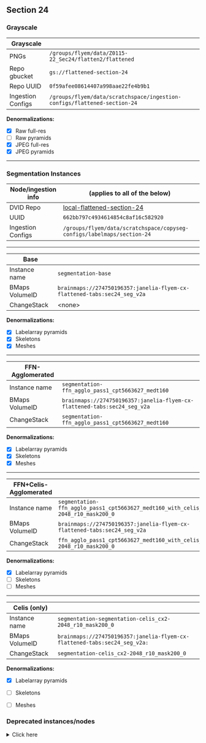 Section 24
----------

### Grayscale

| Grayscale         |                                                                                |
|-------------------|--------------------------------------------------------------------------------|
| PNGs              | `/groups/flyem/data/Z0115-22_Sec24/flatten2/flattened`                         |
| Repo gbucket      | `gs://flattened-section-24`                                                    |
| Repo UUID         | `0f59afee08614407a998aae22fe4b9b1`                                             |
| Ingestion Configs | `/groups/flyem/data/scratchspace/ingestion-configs/flattened-section-24`       |

**Denormalizations:**

- [X] Raw full-res
- [ ] Raw pyramids
- [X] JPEG full-res
- [X] JPEG pyramids

---

### Segmentation Instances

| Node/ingestion info   | (applies to all of the below)                                                             |
|-----------------------|-------------------------------------------------------------------------------------------|
| DVID Repo             | [local-flattened-section-24](http://emdata3:8000/#/repo/100e772473774d9e9042829ed9af39f8) |
| UUID                  | `662bb797c4934614854c8af16c582920`                                                        |
| Ingestion Configs     | `/groups/flyem/data/scratchspace/copyseg-configs/labelmaps/section-24`                    |

---


| Base                  |                                                                                           |
|-----------------------|-------------------------------------------------------------------------------------------|
| Instance name         | `segmentation-base`                                                                       |
| BMaps VolumeID        | `brainmaps://274750196357:janelia-flyem-cx-flattened-tabs:sec24_seg_v2a`                  |
| ChangeStack           | \<none>                                                                                   | 

**Denormalizations:**

- [X] Labelarray pyramids
- [X] Skeletons
- [X] Meshes

---


| FFN-Agglomerated      |                                                                                           |
|-----------------------|-------------------------------------------------------------------------------------------|
| Instance name         | `segmentation-ffn_agglo_pass1_cpt5663627_medt160`                                         |
| BMaps VolumeID        | `brainmaps://274750196357:janelia-flyem-cx-flattened-tabs:sec24_seg_v2a`                  |
| ChangeStack           | `segmentation-ffn_agglo_pass1_cpt5663627_medt160`                                         | 

**Denormalizations:**

- [X] Labelarray pyramids
- [X] Skeletons
- [X] Meshes

---

| FFN+Celis-Agglomerated |                                                                                           |
|------------------------|-------------------------------------------------------------------------------------------|
| Instance name          | `segmentation-ffn_agglo_pass1_cpt5663627_medt160_with_celis_cx2-2048_r10_mask200_0`       |
| BMaps VolumeID         | `brainmaps://274750196357:janelia-flyem-cx-flattened-tabs:sec24_seg_v2a`                  |
| ChangeStack            | `ffn_agglo_pass1_cpt5663627_medt160_with_celis_cx2-2048_r10_mask200_0`                    | 

**Denormalizations:**

- [X] Labelarray pyramids
- [ ] Skeletons
- [ ] Meshes

---

| Celis (only)           |                                                                                           |
|------------------------|-------------------------------------------------------------------------------------------|
| Instance name          | `segmentation-segmentation-celis_cx2-2048_r10_mask200_0`                                  |
| BMaps VolumeID         | `brainmaps://274750196357:janelia-flyem-cx-flattened-tabs:sec24_seg_v2a:`                 |
| ChangeStack            | `segmentation-celis_cx2-2048_r10_mask200_0`                                               | 

**Denormalizations:**

- [X] Labelarray pyramids
- [ ] Skeletons
- [ ] Meshes


### Deprecated instances/nodes

<details>
<summary>Click here</summary>


| Base                  |                                                                                           |
|-----------------------|-------------------------------------------------------------------------------------------|
| DVID Repo             | [local-flattened-section-24](http://emdata3:8000/#/repo/315c2beaa6c44d36a53955fe78a9cacf) |
| Initial UUID          | `315c2beaa6c44d36a53955fe78a9cacf`                                                        |
| Instance name         | `segmentation`                                                                            |
| BMaps VolumeID        | `brainmaps://274750196357:janelia-flyem-cx-flattened-tabs:sec24_seg_v2a`                  |
| ChangeStack           | \<none>                                                                                   | 
| Ingestion Configs     | `/groups/flyem/data/scratchspace/copyseg-configs/base-tabs/flattened-section-24`          |

**Denormalizations:**

- [X] Labelarray pyramids
- [ ] Skeletons
- [ ] Meshes

| FFN-Agglomerated      |                                                                                   |
|-----------------------|-----------------------------------------------------------------------------------|
| DVID Repo             | [section-24-v2a-ffn](http://emdata3:8000/#/repo/100e772473774d9e9042829ed9af39f8) |
| Initial UUID          | `100e772473774d9e9042829ed9af39f8`                                                |
| Instance name         | `segmentation`                                                                    |
| BMaps VolumeID        | `brainmaps://274750196357:janelia-flyem-cx-flattened-tabs:sec24_seg_v2a`          |
| ChangeStack           | `ffn_agglo_pass1_cpt5663627_medt160`                                              |
| Ingestion Configs     | `/groups/flyem/data/scratchspace/copyseg-configs/ffn-tabs/section-24-v2a-ffn`     |

**Denormalizations:**

- [X] Labelarray pyramids
- [ ] Skeletons
- [ ] Meshes


| Celis-Agglomerated    |                                                                                   |
|-----------------------|-----------------------------------------------------------------------------------|
| DVID Repo             | [section-24-v2a-ffn](http://emdata3:8000/#/repo/100e772473774d9e9042829ed9af39f8) |
| Initial UUID          | `22a6faf893a44afba194136b6913aa9f`                                                |
| Instance name         | `segmentation`                                                                    |
| BMaps VolumeID        | `brainmaps://274750196357:janelia-flyem-cx-flattened-tabs:sec24_seg_v2a`          |
| ChangeStack           | `ffn_agglo_pass1_cpt5663627_medt160_with_celis_cx2-2048_r10_mask200_0`            |
| Ingestion Configs     | `/groups/flyem/data/scratchspace/copyseg-configs/celis-tabs/section-24`           |


**Denormalizations:**

- [X] Labelarray pyramids
- [ ] Skeletons
- [ ] Meshes

</details>
